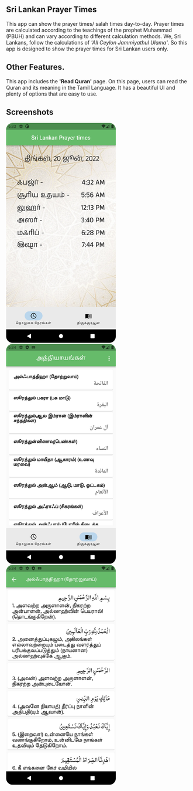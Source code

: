 

## Sri Lankan Prayer Times

This app can show the prayer times/ salah times day-to-day.
Prayer times are calculated according to the teachings of the prophet Muhammad (PBUH) and can vary according to different calculation methods.
We, Sri Lankans, follow the calculations of *'All Ceylon Jammiyathul Ulama'*.
So this app is designed to show the prayer times for Sri Lankan users only.

## Other Features.
This app includes the **'Read Quran'** page.
On this page, users can read the Quran and its meaning in the Tamil Language.
It has a beautiful UI and plenty of options that are easy to use.

## Screenshots

<img src="https://github.com/FaheemJawfar/srilankan-prayer-times/blob/master/screenshots/Screenshot_20220620_183353.png?raw=true" width="300" height="600">

<img src="https://github.com/FaheemJawfar/srilankan-prayer-times/blob/master/screenshots/Screenshot_20220620_183435.png?raw=true" width="300" height="600">

<img src="https://github.com/FaheemJawfar/srilankan-prayer-times/blob/master/screenshots/Screenshot_20220620_183457.png?raw=true" width="300" height="600">
